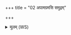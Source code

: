+++
title = "02 अपामग्रमसि समुद्रम्"

+++
<details><summary>मूलम् (WS)</summary>

अपामग्रमसि समुद्रं त्वाभ्यवसृजामि ।  
यो अप्स्वग्नयो ऽति तां सृजामि म्रोकं खनिं तनूदूषिम् ॥ ३ ॥
</details>